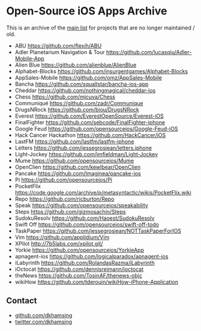 # Open-Source iOS Apps Archive

This is an archive of the [main list](https://github.com/dkhamsing/open-source-ios-apps) for projects that are no longer maintained / old.

- ABU https://github.com/flexih/ABU
- Adler Planetarium Navigation & Tour https://github.com/lucasqiu/Adler-Mobile-App
- Alien Blue https://github.com/alienblue/AlienBlue
- Alphabet-Blocks https://github.com/insurgentgames/Alphabet-Blocks
- AppSales-Mobile https://github.com/omz/AppSales-Mobile
- Bancha https://github.com/squallstar/bancha-ios-app
- Cheddar https://github.com/nothingmagical/cheddar-ios
- Chess https://github.com/mjcuva/Chess
- Communiqué https://github.com/zadr/Communique
- DrugsNRock https://github.com/biou/DrugsNRock
- Everest https://github.com/EverestOpenSource/Everest-iOS
- FinalFighter https://github.com/sebcode/FinalFighter-iphone
- Google Feud https://github.com/opensourceios/Google-Feud-iOS
- Hack Cancer Hackathon https://github.com/HackCancer/iOS
- LastFM https://github.com/lastfm/lastfm-iphone
- Letters https://github.com/jessegrosjean/letters.iphone
- Light-Jockey https://github.com/jmfieldman/Light-Jockey
- Mume https://github.com/opensourceios/Mume
- OpenClien https://github.com/kewlbear/OpenClien
- Pancake https://github.com/Imaginea/pancake-ios
- Pi https://github.com/opensourceios/Pi
- PocketFlix https://code.google.com/archive/p/metasyntactic/wikis/PocketFlix.wiki
- Repo https://github.com/ricburton/Repo
- Speak https://github.com/opensourceios/speakability
- Steps https://github.com/gizmosachin/Steps
- SudokuResolv https://github.com/Haoest/SudokuResolv
- Swift Off https://github.com/opensourceios/swift-off-todo
- TaskPaper https://github.com/jessegrosjean/NOTTaskPaperForIOS
- Vim https://github.com/applidium/Vim
- XPilot http://7b5labs.com/xpilot.git/
- Yorkie https://github.com/opensourceios/YorkieApp
- apnagent-ios https://github.com/logicalparadox/apnagent-ios
- iLabyrinth https://github.com/RolandasRazma/iLabyrinth
- iOctocat https://github.com/dennisreimann/ioctocat
- theNews https://github.com/TosinAF/thenews-objc
- wikiHow https://github.com/tderouin/wikiHow-iPhone-Application

## Contact

- [github.com/dkhamsing](https://github.com/dkhamsing)
- [twitter.com/dkhamsing](https://twitter.com/dkhamsing)
